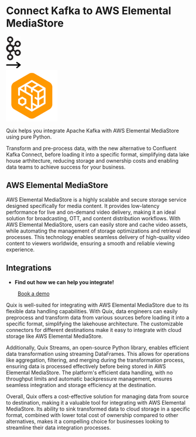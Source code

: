 # Connect Kafka to AWS Elemental MediaStore

<div class="connect-images cards blog-grid-card" markdown>
<div>
<img src="../images/kafka_logo.png" width="40px" />
</div>
<div>
<img src="../images/arrow.svg" width="40px" />
</div>
<div>
<img src="./images/aws-elemental-mediastore_1.jpg" />
</div>
</div>

Quix helps you integrate Apache Kafka with AWS Elemental MediaStore using pure Python.

Transform and pre-process data, with the new alternative to Confluent Kafka Connect, before loading it into a specific format, simplifying data lake house arthitecture, reducing storage and ownership costs and enabling data teams to achieve success for your business.

## AWS Elemental MediaStore

AWS Elemental MediaStore is a highly scalable and secure storage service designed specifically for media content. It provides low-latency performance for live and on-demand video delivery, making it an ideal solution for broadcasting, OTT, and content distribution workflows. With AWS Elemental MediaStore, users can easily store and cache video assets, while automating the management of storage optimizations and retrieval processes. This technology enables seamless delivery of high-quality video content to viewers worldwide, ensuring a smooth and reliable viewing experience.

## Integrations

<div class="grid cards" markdown>

- __Find out how we can help you integrate!__

    <a class="md-button md-button--primary" href="https://share.hsforms.com/1iW0TmZzKQMChk0lxd_tGiw4yjw2?__hstc=175542013.2303933fbd746c0ac86d9ccbe9bc9100.1728383268831.1729603416735.1729620918855.31&__hssc=175542013.1.1729620918855&__hsfp=2132701734" target="_blank" style="margin:.5rem;">Book a demo</a>

</div>


Quix is well-suited for integrating with AWS Elemental MediaStore due to its flexible data handling capabilities. With Quix, data engineers can easily preprocess and transform data from various sources before loading it into a specific format, simplifying the lakehouse architecture. The customizable connectors for different destinations make it easy to integrate with cloud storage like AWS Elemental MediaStore.

Additionally, Quix Streams, an open-source Python library, enables efficient data transformation using streaming DataFrames. This allows for operations like aggregation, filtering, and merging during the transformation process, ensuring data is processed effectively before being stored in AWS Elemental MediaStore. The platform's efficient data handling, with no throughput limits and automatic backpressure management, ensures seamless integration and storage efficiency at the destination.

Overall, Quix offers a cost-effective solution for managing data from source to destination, making it a valuable tool for integrating with AWS Elemental MediaStore. Its ability to sink transformed data to cloud storage in a specific format, combined with lower total cost of ownership compared to other alternatives, makes it a compelling choice for businesses looking to streamline their data integration processes.

